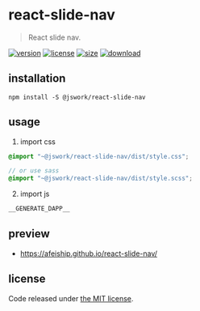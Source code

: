 # react-slide-nav
> React slide nav.

[![version][version-image]][version-url]
[![license][license-image]][license-url]
[![size][size-image]][size-url]
[![download][download-image]][download-url]

## installation
```shell
npm install -S @jswork/react-slide-nav
```

## usage
1. import css
  ```scss
  @import "~@jswork/react-slide-nav/dist/style.css";

  // or use sass
  @import "~@jswork/react-slide-nav/dist/style.scss";
  ```
2. import js
  ```js
__GENERATE_DAPP__
  ```

## preview
- https://afeiship.github.io/react-slide-nav/

## license
Code released under [the MIT license](https://github.com/afeiship/react-slide-nav/blob/master/LICENSE.txt).

[version-image]: https://img.shields.io/npm/v/@jswork/react-slide-nav
[version-url]: https://npmjs.org/package/@jswork/react-slide-nav

[license-image]: https://img.shields.io/npm/l/@jswork/react-slide-nav
[license-url]: https://github.com/afeiship/react-slide-nav/blob/master/LICENSE.txt

[size-image]: https://img.shields.io/bundlephobia/minzip/@jswork/react-slide-nav
[size-url]: https://github.com/afeiship/react-slide-nav/blob/master/dist/react-slide-nav.min.js

[download-image]: https://img.shields.io/npm/dm/@jswork/react-slide-nav
[download-url]: https://www.npmjs.com/package/@jswork/react-slide-nav
